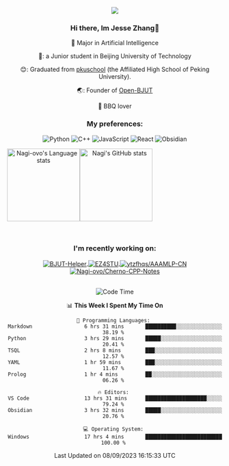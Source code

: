 <div align="center">
  <img src="/assets/gif.webp" style="max-width: 100%; height: auto;">

 ### Hi there, Im Jesse Zhang👋
  :orange_book: Major in Artificial Intelligence
  
  🔬: a Junior student in Beijing University of Technology
  
  😊: Graduated from [pkuschool](https://www.pkuschool.edu.cn/) (the Affiliated High School of Peking University).
  
  🌏: Founder of [Open-BJUT](https://github.com/Open-BJUT)
  
  :meat_on_bone: BBQ lover

### My preferences:
![Python](https://img.shields.io/badge/python-3670A0?style=for-the-badge&logo=python&logoColor=ffdd54)
![C++](https://img.shields.io/badge/c++-%2300599C.svg?style=for-the-badge&logo=c%2B%2B&logoColor=white)
![JavaScript](https://img.shields.io/badge/javascript-%23323330.svg?style=for-the-badge&logo=javascript&logoColor=%23F7DF1E)
![React](https://img.shields.io/badge/react-%2320232a.svg?style=for-the-badge&logo=react&logoColor=%2361DAFB)
![Obsidian](https://img.shields.io/badge/Obsidian-%23483699.svg?style=for-the-badge&logo=obsidian&logoColor=white)
 <!-- ![Docker](https://img.shields.io/badge/docker-%230db7ed.svg?style=for-the-badge&logo=docker&logoColor=white) -->


<div style="display:flex; flex-wrap:wrap; height: 200px;">
  <img height="170" src="https://github-readme-stats-git-main-nagi-ovo.vercel.app/api/top-langs/?username=Nagi-ovo&hide=css,scss,html,java,typescript&layout=compact&card_width=345&card_height=400" alt="Nagi-ovo's Language stats">
  <img height="170" src="https://github-readme-stats-git-main-nagi-ovo.vercel.app/api?username=Nagi-ovo&show_icons=true&theme=radical&orgs=Open-BJUT" alt="Nagi's GitHub stats">
</div>

### I'm recently working on:</a>

 <div>
<a href="https://github.com/Open-BJUT/BJUT-Helper">
  <img align="center" src="https://github-readme-stats-git-main-nagi-ovo.vercel.app/api/pin/?username=Nagi-ovo&repo=BJUT-Helper" alt="BJUT-Helper">
</a>
<a href="https://github.com/Nagi-ovo/EZ4STU">
  <img align="center" src="https://github-readme-stats-git-main-nagi-ovo.vercel.app/api/pin/?username=Nagi-ovo&repo=EZ4STU" alt="EZ4STU">
</a>  
<a href="https://github.com/ytzfhqs/AAAMLP-CN">
  <img align="center" src="https://github-readme-stats-git-main-nagi-ovo.vercel.app/api/pin/?username=ytzfhqs&repo=AAAMLP-CN&show_owner=true" alt="ytzfhqs/AAAMLP-CN">
</a>  
<a href="https://github.com/Nagi-ovo/Cherno-CPP-Notes">
  <img align="center" src="https://github-readme-stats-git-main-nagi-ovo.vercel.app/api/pin/?username=Nagi-ovo&repo=Cherno-CPP-Notes"  alt="Nagi-ovo/Cherno-CPP-Notes">
</a>  
</div>

<br />

<!--START_SECTION:waka-->
![Code Time](http://img.shields.io/badge/Code%20Time-186%20hrs%2033%20mins-blue)

📊 **This Week I Spent My Time On** 

```text
💬 Programming Languages: 
Markdown                 6 hrs 31 mins       ██████████░░░░░░░░░░░░░░░   38.19 % 
Python                   3 hrs 29 mins       █████░░░░░░░░░░░░░░░░░░░░   20.41 % 
TSQL                     2 hrs 8 mins        ███░░░░░░░░░░░░░░░░░░░░░░   12.57 % 
YAML                     1 hr 59 mins        ███░░░░░░░░░░░░░░░░░░░░░░   11.67 % 
Prolog                   1 hr 4 mins         ██░░░░░░░░░░░░░░░░░░░░░░░   06.26 % 

🔥 Editors: 
VS Code                  13 hrs 31 mins      ████████████████████░░░░░   79.24 % 
Obsidian                 3 hrs 32 mins       █████░░░░░░░░░░░░░░░░░░░░   20.76 % 

💻 Operating System: 
Windows                  17 hrs 4 mins       █████████████████████████   100.00 % 
```


 Last Updated on 08/09/2023 16:15:33 UTC
<!--END_SECTION:waka-->

</div>








